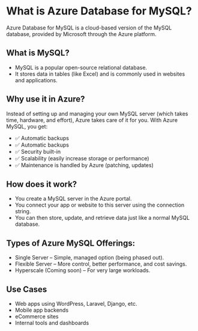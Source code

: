 <!-- What is Azure Database for MySQL? -->
# What is Azure Database for MySQL?
Azure Database for MySQL is a cloud-based version of the MySQL database, provided by Microsoft through the Azure platform.

<!-- What is MySQL? -->
## What is MySQL?
- MySQL is a popular open-source relational database.
- It stores data in tables (like Excel) and is commonly used in websites and applications.

<!-- Why use it in Azure? -->
## Why use it in Azure?
Instead of setting up and managing your own MySQL server (which takes time, hardware, and effort), Azure takes care of it for you.
With Azure MySQL, you get:
- ✅ Automatic backups
- ✅ Automatic backups
- ✅ Security built-in
- ✅ Scalability (easily increase storage or performance)
- ✅ Maintenance is handled by Azure (patching, updates)

<!-- How does it work? -->
## How does it work?
- You create a MySQL server in the Azure portal.
- You connect your app or website to this server using the connection string.
- You can then store, update, and retrieve data just like a normal MySQL database.

<!-- Types of Azure MySQL Offerings: -->
## Types of Azure MySQL Offerings:
- Single Server – Simple, managed option (being phased out).
- Flexible Server – More control, better performance, and cost savings.
- Hyperscale (Coming soon) – For very large workloads.

<!-- Use Cases -->
## Use Cases
- Web apps using WordPress, Laravel, Django, etc.
- Mobile app backends
- eCommerce sites
- Internal tools and dashboards